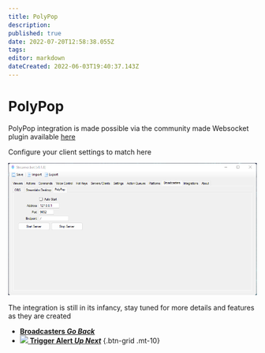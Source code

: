 ```yaml
---
title: PolyPop
description: 
published: true
date: 2022-07-20T12:58:38.055Z
tags: 
editor: markdown
dateCreated: 2022-06-03T19:40:37.143Z
---
```


# PolyPop

PolyPop integration is made possible via the community made Websocket plugin available [here](https://github.com/Jabbey92/PolyPopWebsocketPlugin/releases/tag/1.0)

Configure your client settings to match here

![broadcasters-polypop.png](/broadcasters-polypop.png)


The integration is still in its infancy, stay tuned for more details and features as they are created

- [<i class="mdi mdi-chevron-left"></i>**Broadcasters *Go Back***](/en/Broadcasters)
- [<img src="https://streamer.bot/img/integrations/polypop.png"/> **Trigger Alert *Up Next***](/en/Sub-Actions/PolyPop/Trigger-Alert)
{.btn-grid .mt-10}